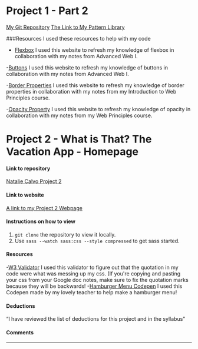 # Project 1 - Part 2

[My Git Repository](https://github.com/nataliecalvo/project-1_part-2_calvo-natalie)
[The Link to My Pattern Library](http://nataliecalvo.com/project-1_part-2_calvo-natalie/elements.html)

###Resources
I used these resources to help with my code
- [Flexbox](https://www.w3schools.com/css/css3_flexbox.asp)
I used this website to refresh my knowledge of flexbox in collaboration with my notes from Advanced Web I.

-[Buttons](https://www.w3schools.com/Css/css3_buttons.asp)
I used this website to refresh my knowledge of buttons in collaboration with my notes from Advanced Web I.

-[Border Properties](https://www.w3schools.com/css/css_border.asp)
I used this website to refresh my knowledge of border properties in collaboration with my notes from my Introduction to Web Principles course.

-[Opacity Property](https://www.w3schools.com/CSSref/css3_pr_opacity.asp)
I used this website to refresh my knowledge of opacity in collaboration with my notes from my Web Principles course.

# Project 2 - What is That? The Vacation App - Homepage

#### Link to repository
[Natalie Calvo Project 2](https://github.com/nataliecalvo/project-2_calvo-natalie)

#### Link to website
[A link to my Project 2 Webpage](http://nataliecalvo.com/project-2_calvo-natalie)

#### Instructions on how to view
1. `git clone` the repository to view it locally.
2. Use `sass --watch sass:css --style compressed` to get sass started.

#### Resources
-[W3 Validator](https://validator.w3.org/)
I used this validator to figure out that the quotation in my code were what was messing up my css. (If you're copying and pasting your css from your Google doc notes, make sure to fix the quotation marks because they will be backwards!
-[Hamburger Menu Codepen](https://codepen.io/createlyn/pen/xJYmZx)
I used this Codepen made by my lovely teacher to help make a hamburger menu!

#### Deductions
“I have reviewed the list of deductions for this
project and in the syllabus”

#### Comments

---
